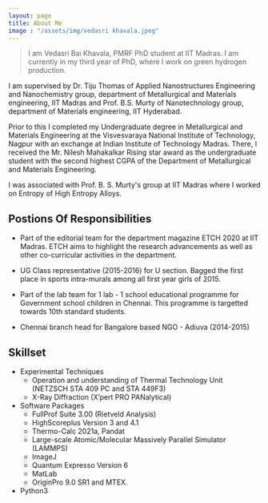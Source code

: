 ```yaml
---
layout: page
title: About Me
image : "/assets/img/vedasri khavala.jpeg"
---
```


>I am Vedasri Bai Khavala, PMRF PhD student at IIT Madras. I am currently in my third year of PhD, where I work on green hydrogen production.

I am supervised by Dr. Tiju Thomas of Applied Nanostructures Engineering and Nanochemistry group, department of Metallurgical and Materials engineering, IIT Madras and Prof. B.S. Murty of Nanotechnology group, department of Materials engineering, IIT Hyderabad.

Prior to this I completed my Undergraduate degree in Metallurgical and Materials Engineering at the Visvesvaraya National Institute of Technology, Nagpur with an exchange at Indian Institute of Technology Madras. There, I received the Mr. Nilesh Mahakalkar Rising star award as the undergraduate student with the second highest CGPA of the Department of Metallurgical and Materials Engineering. 

I was associated with Prof. B. S. Murty's group at IIT Madras where I worked on Entropy of High Entropy Alloys.

## Postions Of Responsibilities

* Part of the editorial team for the department magazine ETCH 2020 at IIT Madras. ETCH aims to highlight the research advancements as well as other co-curricular activities in the department.

* UG Class representative (2015-2016) for U section. Bagged the first place in sports intra-murals among all first year girls of 2015.

* Part of the lab team for 1 lab - 1 school educational programme for Government school children in Chennai. This programme is targetted towards 10th standard students.

* Chennai branch head for Bangalore based NGO - Adiuva (2014-2015)

## Skillset

* Experimental Techniques
  * Operation and understanding of Thermal Technology Unit (NETZSCH STA 409 PC and STA 449F3)
  * X-Ray Diffraction (X’pert PRO PANalytical)
* Software Packages
  * FullProf Suite 3.00 (Rietveld Analysis)
  * HighScoreplus Version 3 and 4.1
  * Thermo-Calc 2021a, Pandat
  * Large-scale Atomic/Molecular Massively Parallel Simulator (LAMMPS)
  * ImageJ
  * Quantum Expresso Version 6
  * MatLab 
  * OriginPro 9.0 SR1 and MTEX.
* Python3
